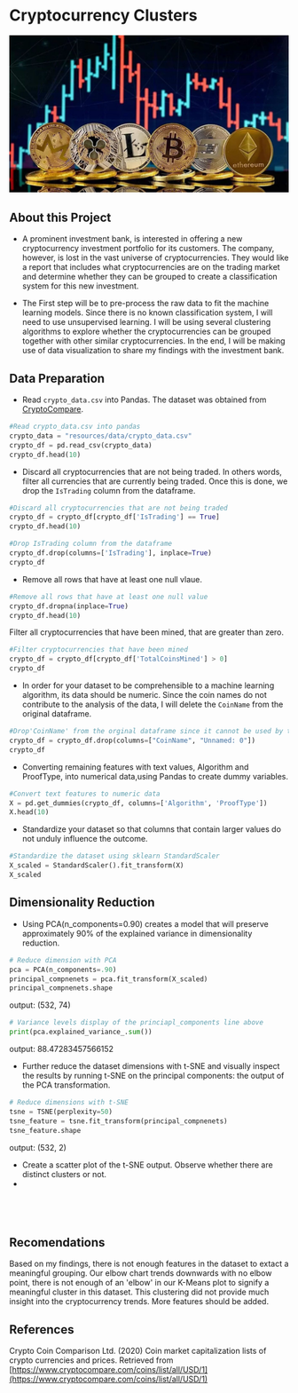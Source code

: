 # Cryptocurrency Clusters

![Hero-image](resources/images/Cryptocurrencies.jpeg)

## About this Project

* A prominent investment bank, is interested in offering a new cryptocurrency investment portfolio for its customers. The company, however, is lost in the vast universe of cryptocurrencies. They would like a report that includes what cryptocurrencies are on the trading market and determine whether they can be grouped to create a classification system for this new investment.

* The First step will be to pre-process the raw data to fit the machine learning models. Since there is no known classification system, I will need to use unsupervised learning. I will be using several clustering algorithms to explore whether the cryptocurrencies can be grouped together with other similar cryptocurrencies. In the end, I will be making use of data visualization to share my findings with the investment bank.

## Data Preparation

* Read `crypto_data.csv` into Pandas. The dataset was obtained from [CryptoCompare](https://min-api.cryptocompare.com/data/all/coinlist).

```python
#Read crypto_data.csv into pandas
crypto_data = "resources/data/crypto_data.csv"
crypto_df = pd.read_csv(crypto_data)
crypto_df.head(10)
```

* Discard all cryptocurrencies that are not being traded. In others words, filter all currencies that are currently being traded. 
Once this is done, we drop the `IsTrading` column from the dataframe.

```python
#Discard all cryptocurrencies that are not being traded
crypto_df = crypto_df[crypto_df['IsTrading'] == True]
crypto_df.head(10)
```

```python
#Drop IsTrading column from the dataframe
crypto_df.drop(columns=['IsTrading'], inplace=True)
crypto_df
```

* Remove all rows that have at least one null vlaue.

```python
#Remove all rows that have at least one null value
crypto_df.dropna(inplace=True)
crypto_df.head(10)
```

Filter all cryptocurrencies that have been mined, that are greater than zero.

```python
#Filter cryptocurrencies that have been mined
crypto_df = crypto_df[crypto_df['TotalCoinsMined'] > 0]
crypto_df
```

* In order for your dataset to be comprehensible to a machine learning algorithm, its data should be numeric. Since the coin names do not contribute to the analysis of the data, I will delete the `CoinName` from the original dataframe.

```python
#Drop'CoinName' from the orginal dataframe since it cannot be used by the clustering Algorithm
crypto_df = crypto_df.drop(columns=["CoinName", "Unnamed: 0"])
crypto_df
```

* Converting remaining features with text values, Algorithm and ProofType, into numerical data,using Pandas to create dummy variables.

```python
#Convert text features to numeric data
X = pd.get_dummies(crypto_df, columns=['Algorithm', 'ProofType'])
X.head(10)
```

* Standardize your dataset so that columns that contain larger values do not unduly influence the outcome.

```python
#Standardize the dataset using sklearn StandardScaler
X_scaled = StandardScaler().fit_transform(X)
X_scaled
```

## Dimensionality Reduction

* Using PCA(n_components=0.90) creates a model that will preserve approximately 90% of the explained variance in dimensionality reduction.

```python
# Reduce dimension with PCA 
pca = PCA(n_components=.90)
principal_compnenets = pca.fit_transform(X_scaled)
principal_compnenets.shape
```
output: (532, 74)

```python
# Variance levels display of the princiapl_components line above
print(pca.explained_variance_.sum())
```
output: 88.47283457566152

* Further reduce the dataset dimensions with t-SNE and visually inspect the results by running t-SNE on the principal components: the output of the PCA transformation.

```python
# Reduce dimensions with t-SNE
tsne = TSNE(perplexity=50)
tsne_feature = tsne.fit_transform(principal_compnenets)
tsne_feature.shape
```
output: (532, 2)

* Create a scatter plot of the t-SNE output. Observe whether there are distinct clusters or not.
* 
```python
```

```python
```

```python
```

```python
```
## Recomendations
Based on my findings, there is not enough features in the dataset to extact a meaningful grouping. Our elbow chart trends downwards with no elbow point,  there is not enough of an 'elbow' in our K-Means plot to signify a meaningful cluster in this dataset. This clustering did not provide much insight into the cryptocurrency trends. More features should be added.

## References

Crypto Coin Comparison Ltd. (2020) Coin market capitalization lists of crypto currencies and prices. Retrieved from [https://www.cryptocompare.com/coins/list/all/USD/1](https://www.cryptocompare.com/coins/list/all/USD/1)
